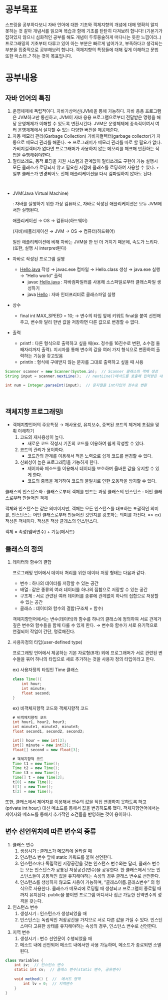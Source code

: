 # 공부목표
스프링을 공부하다보니 자바 언어에 대한 기초와 객체지향의 개념에 대해 명확히 알지 못하는 것 같아 개념서를 읽으며 복습과 함께 기초를 탄탄히 다져보려 합니다! 
(기본기가 잡혀있지 않으니 심화적인 공부를 해도 개념이 두루뭉술하게 떠다니는 듯한 느낌이라..) 
프로그래밍의 기초부터 다루고 있어 아는 부분은 빠르게 넘어가고, 부족하다고 생각되는 부분을 집중적으로 공부해보려 합니다. 
객체지향의 특징들에 대해 깊게 이해하고 문법 또한 마스터..? 하는 것이 목표입니다.
# 공부내용
## 자바 언어의 특징

1. 운영체제에 독립적이다.
자바가상머신(JVM)을 통해 가능하다. 자바 응용 프로그램은 JVM하고만 통신하고, JVM이 자바 응용 프로그램으로부터 전달받은 명령을 해당 운영체제가 이해할 수 있도록 변환시킨다.
JVM은 운영체제에 종속적이여서 여러 운영체제에서 설치할 수 있는 다양한 버전을 제공해준다.
2. 자동 메모리 관리(Garbage Collection)
가비지컬렉터(garbage collector)가 자동으로 메모리 관리를 해준다. → 프로그래머가 메모리 관리를 따로 할 필요가 없다.
가비지컬렉터가 없다면 프로그래머가 사용하지 않는 메모리를 체크해 반환하는 작업을 수행해줘야한다.
3. 멀티쓰레드, 동적 로딩을 지원
시스템과 관계없이 멀티쓰레드 구현이 가능
실행시 모든 클래스가 로딩되지 않고 필요한 시점에 클래스를 로딩하여 사용할 수 있다.  + 일부 클래스가 변경되어도 전체 애플리케이션을 다시 컴파일하지 않아도 된다.
<br>
    
- JVM(Java Virtual Machine)
    
    : 자바를 실행하기 위한 가상 컴퓨터로, 자바로 작성된 애플리케이션은 모두 JVM에서만 실행된다.
    
    애플리케이션 → OS → 컴퓨터(하드웨어)
    
    (자바)애플리케이션 → JVM → OS → 컴퓨터(하드웨어)
    
    일반 애플리케이션에 비해 자바는 JVM을 한 번 더 거치기 때문에, 속도가 느리다. (또한, 실행 시 interpret된다)
    

- 자바로 작성된 프로그램 실행
    - [Hello.java](http://Hello.java) 작성 → javac.exe 컴파일 → Hello.class 생성 → java.exe 실행 → “Hello world” 출력
        - javac [Hello.java](http://Hello.java) : 자바컴파일러를 사용해 소스파일로부터 클래스파일 생성하기
        - java [Hello](http://Hello.java) : 자바 인터프리터로 클래스파일 실행

- 상수
    - final int MAX_SPEED = 10; → 변수의 타입 앞에 키워트 final을 붙여 선언해주고, 변수와 달리 한번 값을 저장하면 다른 값으로 변경할 수 없다.

- 출력
    - printf : 다른 형식으로 출력하고 싶을 때(ex. 정수를 16진수로 변환, 소수점 둘째자리까지 출력). 지시자를 통해 변수의 값을 여러 가지 형식으로 변환하여 출력하는 기능을 갖고있음
    - println : 형식에 구애받지 않는 문자를 그대로 출력하고 싶을 때 사용

```java
Scanner scanner = new Scanner(System.in);  // Scanner 클래스의 객체 생성
String input = scanner.nextLine();  // nextLine()메서드를 호출해 입력받은 내용을 input에 저장

int num = Integer.parseInt(input);  // 문자열을 int타입의 정수로 변환
```
<br>

## 객체지향 프로그래밍I

- 객체지향언어의 주요특징 → 재사용성, 유지보수, 중복된 코드의 제거에 초점을 맞춰 이해하기
    1. 코드의 재사용성이 높다.
        - 새로운 코드 작성시 기존의 코드를 이용하여 쉽게 작성할 수 있다.
    2. 코드의 관리가 용이하다.
        - 코드간의 관계를 이용해서 적은 노력으로 쉽게 코드를 변경할 수 있다.
    3. 신뢰성이 높은 프로그래밍을 가능하게 한다.
        - 제어자와 메소드를 이용해서 데이터를 보호하며 올바른 값을 유지할 수 있게 한다.
        - 코드의 중복을 제거하여 코드의 불일치로 인한 오동작을 방지할 수 있다.

클래스의 인스턴스화 : 클래스로부터 객체를 만드는 과정
클래스의 인스턴스 : 어떤 클래스로부터 만들어진 객체

객체와 인스턴스는 같은 의미이지만, 객체는 모든 인스턴스를 대표하는 포괄적인 의미를, 인스턴스는 어떤 클래스로부터 만들어진 것인지를 강조하는 의미를 가진다. 
=> ex) 책상은 객체이다. 책상은 책상 클래스의 인스턴스다.

객체 = 속성(멤버변수) + 기능(메서드)

## 클래스의 정의

1. 데이터와 함수의 결합
    
    프로그래밍 언어에서 데이터 처리를 위한 데이터 저장 형태는 다음과 같다.
    
    - 변수 : 하나의 데이터를 저장할 수 있는 공간
    - 배열 : 같은 종류의 여러 데이터를 하나의 집합으로 저장할 수 있는 공간
    - 구조체 : 서로 관련된 여러 데이터를 종류에 관계없이 하나의 집합으로 저장할 수 있는 공간
    - 클래스 :  데이터와 함수의 결합(구조체 + 함수)
    
    객체지향언어에서는 변수(데이터)와 함수를 하나의 클래스에 정의하여 서로 관계가 깊은 변수와 함수들을 함께 다룰 수 있게 한다. → 변수와 함수가 서로 유기적으로 연결되어 작업이 간단, 명료해진다. 
    
2. 사용자정의 타입(user-defined type)
    
    프로그래밍 언어에서 제공하는 기본 자료형(8개) 외에 프로그래머가 서로 관련된 변수들을 묶어 하나의 타입으로 새로 추가하는 것을 사용자 정의 타입이라고 한다. 
    
    ex) 사용자정의 타입인 Time 클래스
    
    ```java
    class Time(){
    	int hour;
    	int minute;
    	float second;
    }
    ```
    
    ex) 비객체지향적 코드와 객체지향적 코드
    ```java
    # 비객체지향적 코드
    int hour1, hour2, hour3; 
    int minute1, minute2, minute3;
    float second1, second2, second3;
    
    int[] hour = new int[3];
    int[] minute = new int[3];
    float[] second = new float[3]; 
    ```
    
    ```java
    # 객체지향적 코드
    Time t1 = new Time();
    Time t2 = new Time();
    Time t3 = new Time();
    Time[] t = new Time[3];
    t[0] = new Time();
    t[1] = new Time();
    t[2] = new Time();
    
   ```

또한, 클래스에서 제어자를 이용해서 변수의 값을 직접 변경하지 못하도록 하고 (private int hour;) 대신 메소드를 통해서 값을 변경하도록 했다. 
객체지향언어에서는 제어자와 메소드를 통해서 추가적인 조건들을 반영하는 것이 용이하다.


## 변수 선언위치에 따른 변수의 종류
1. 클래스 변수
    1. 생성시기 : 클래스가 메모리에 올라갈 때
    2. 인스턴스 변수 앞에 static 키워드를 붙여 선언한다. 
    3. 인스턴스마다 독립적인 저장공간을 갖는 인스턴스 변수와는 달리, 클래스 변수는 모든 인스턴스가 공통된 저장공간(변수)을 공유한다. 한 클래스에서 모든 인스턴스들이 공통적인 값을 유지해야하는 속성의 경우 클래스 변수로 선언한다.
    4. 인스턴스를 생성하지 않고도 사용이 가능하며, “클래스이름.클래스변수” 의 형식으로 사용한다. 클래스가 메모리에 로딩될 때 생성되고 프로그램이 종료될 때까지 유지된다. public을 붙이면 프로그램 어디서나 접근 가능한 전역변수의 성격을 갖는다. 
2. 인스턴스 변수
    1. 생성시기 : 인스턴스가 생성되었을 때
    2. 인스턴스는 독립적인 저장공간을 가지므로 서로 다른 값을 가질 수 있다. 인스턴스마다 고유한 상태를 유지해야하는 속성의 경우, 인스턴스 변수로 선언한다.
3. 지역 변수
    1. 생성시기 : 변수 선언문이 수행되었을 때
    2. 메소드 내에 선언되어 메소드 내에서만 사용 가능하며, 메소드가 종료되면 소멸된다. 

```java
class Variables {
	int iv;  // 인스턴스 변수
	static int cv;  // 클래스 변수(static 변수, 공유변수)
	
	void method() {  //  메서드 영역
		int lv = 0;  // 지역변수
	}
}
```
